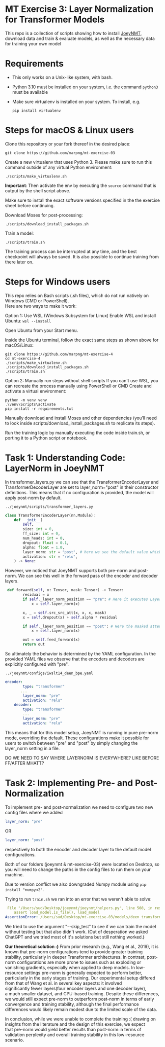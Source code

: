 # MT Exercise 3: Layer Normalization for Transformer Models

This repo is a collection of scripts showing how to install [JoeyNMT](https://github.com/joeynmt/joeynmt), download
data and train & evaluate models, as well as the necessary data for training your own model

# Requirements

- This only works on a Unix-like system, with bash.
- Python 3.10 must be installed on your system, i.e. the command `python3` must be available
- Make sure virtualenv is installed on your system. To install, e.g.

    `pip install virtualenv`

# Steps for macOS & Linux users

Clone this repository or your fork thereof in the desired place:

    git clone https://github.com/marpng/mt-exercise-03

Create a new virtualenv that uses Python 3. Please make sure to run this command outside of any virtual Python environment:

    ./scripts/make_virtualenv.sh

**Important**: Then activate the env by executing the `source` command that is output by the shell script above.

Make sure to install the exact software versions specified in the the exercise sheet before continuing.

Download Moses for post-processing:

    ./scripts/download_install_packages.sh


Train a model:

    ./scripts/train.sh

The training process can be interrupted at any time, and the best checkpoint will always be saved. It is also possible to continue training from there later on.

# Steps for Windows users

This repo relies on Bash scripts (.sh files), which do not run natively on Windows (CMD or PowerShell).  
Here are two ways to make it work:

Option 1: Use WSL (Windows Subsystem for Linux)
Enable WSL and install Ubuntu: `wsl --install`

Open Ubuntu from your Start menu.

Inside the Ubuntu terminal, follow the exact same steps as shown above for macOS/Linux:
```
git clone https://github.com/marpng/mt-exercise-4
cd mt-exercise-4
./scripts/make_virtualenv.sh
./scripts/download_install_packages.sh
./scripts/train.sh
```     

Option 2: Manually run steps without shell scripts
If you can't use WSL, you can recreate the process manually using PowerShell or CMD
Create and activate a virtual environment:
```
python -m venv venv
.\venv\Scripts\activate
pip install -r requirements.txt
```
Manually download and install Moses and other dependencies (you'll need to look inside scripts/download_install_packages.sh to replicate its steps).

Run the training logic by manually executing the code inside train.sh, or porting it to a Python script or notebook.


# Task 1: Understanding Code: LayerNorm in JoeyNMT

In transformer_layers.py we can see that the TransformerEncoderLayer and TransformerDecoderLayer are set to layer_norm="post" in their constructor definitions. This means that if no configuration is provided, the model will apply post-norm by default.

    ../joeynmt/scripts/transformer_layers.py 


``` python
class TransformerEncoderLayer(nn.Module):
    def __init__(
        self,
        size: int = 0,
        ff_size: int = 0,
        num_heads: int = 0,
        dropout: float = 0.1,
        alpha: float = 1.0,
        layer_norm: str = "post", # here we see the default value which is post-normalization
        activation: str = "relu",
    ) -> None:
```

However, we noticed that JoeyNMT supports both pre-norm and post-norm. We can see this well in the forward pass of the encoder and decoder layers.

``` python
 def forward(self, x: Tensor, mask: Tensor) -> Tensor:
        residual = x
        if self._layer_norm_position == "pre": # Here it executes LayerNorm before applying masked attention/dropout/residuals
            x = self.layer_norm(x)

        x, _ = self.src_src_att(x, x, x, mask)
        x = self.dropout(x) + self.alpha * residual

        if self._layer_norm_position == "post": # Here the masked attention/dropout/residuals are executed already and now post LayerNorm is applied
            x = self.layer_norm(x)

        out = self.feed_forward(x)
        return out
```


So ultimately the behavior is determined by the YAML configuration. In the provided YAML files we observe that the encoders and decoders are explicitly configured with "pre".

    ../joeynmt/configs/iwslt14_deen_bpe.yaml

``` yaml
encoder:
        type: "transformer"
       ...
        layer_norm: "pre"
        activation: "relu"
    decoder:
        type: "transformer"
        ...
        layer_norm: "pre"
        activation: "relu"
```
This means that for this model setup, JoeyNMT is running in pure pre-norm mode, overriding the default. These configurations make it possible for users to switch between "pre" and "post" by simply changing the layer_norm setting in a file.


DO WE NEED TO SAY WHERE LAYERNORM IS EVERYWHERE? LIKE BEFORE FF/AFTER MHATT?

# Task 2: Implementing Pre- and Post-Normalization

To implement pre- and post-normalization we need to configure two new config files where we added 

```yaml
layer_norm: "pre"
```
OR

```yaml
layer_norm: "post"
```

respectively to both the enocder and decoder layer to the default model configurations.

Both of our folders (joeynmt & mt-exercise-03) were located on Desktop, so you will need to change the paths in the config files to run them on your machine.

Due to version conflict we also downgraded Numpy module using ```pip install "numpy<2"```.

Trying to run ```train.sh``` we ran into an error that we weren't able to solve:

```yaml
 File "/Users/sud/Desktop/joeynmt/joeynmt/helpers.py", line 508, in resolve_ckpt_path
    assert load_model.is_file(), load_model
AssertionError: /Users/sud/Desktop/mt-exercise-03/models/deen_transformer_postnorm/0.ckpt
```
We tried to use the argument "--skip_test" to see if we can train the model without testing but that also didn't work.
(Out of desperation we asked ChatGPT and we tried most of it's solutions but still nothing worked.)

**Our theoretical solution :)**
From prior research (e.g., Wang et al., 2019), it is known that pre-norm configurations tend to provide greater training stability, particularly in deeper Transformer architectures. In contrast, post-norm configurations are more prone to issues such as exploding or vanishing gradients, especially when applied to deep models. 
In low-resource settings pre-norm is generally expected to perform better, particularly in the early stages of training.
Our experimental setup differed from that of Wang et al. in several key aspects: it involved significantly fewer layers(four encoder layers and one decoder layer), a much smaller dataset, and CPU-based training. Despite these differences, we would still expect pre-norm to outperform post-norm in terms of early convergence and training stability, although the final performance differences would likely remain modest due to the limited scale of the data.

In conclusion, while we were unable to complete the training :( drawing on insights from the literature and the design of this exercise, we expect that pre-norm would yield better results than post-norm in terms of validation perplexity and overall training stability in this low-resource scenario.
